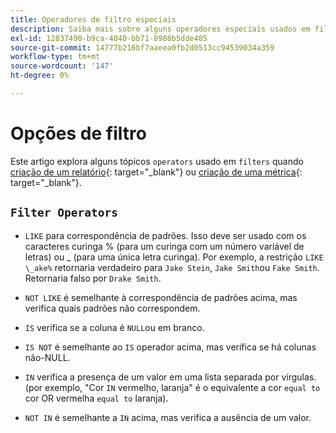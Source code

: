 ```yaml
---
title: Operadores de filtro especiais
description: Saiba mais sobre alguns operadores especiais usados em filtros ao criar um relatório ou uma métrica.
exl-id: 12837490-b9ca-4040-bb71-8988b5dde485
source-git-commit: 14777b216bf7aaeea0fb2d0513cc94539034a359
workflow-type: tm+mt
source-wordcount: '147'
ht-degree: 0%

---
```


# Opções de filtro

Este artigo explora alguns tópicos `operators` usado em `filters` quando [criação de um relatório](../../tutorials/using-visual-report-builder.md){: target=&quot;_blank&quot;} ou [criação de uma métrica](../../data-user/reports/ess-manage-data-metrics.md){: target=&quot;_blank&quot;}.

## `Filter Operators`

* `LIKE` para correspondência de padrões. Isso deve ser usado com os caracteres curinga % (para um curinga com um número variável de letras) ou _ (para uma única letra curinga).  Por exemplo, a restrição `LIKE \_ake%` retornaria verdadeiro para `Jake Stein`, `Jake Smith`ou `Fake Smith`.  Retornaria falso por `Drake Smith`.

* `NOT LIKE` é semelhante à correspondência de padrões acima, mas verifica quais padrões não correspondem.

* `IS` verifica se a coluna é `NULL`ou em branco.

* `IS NOT` é semelhante ao `IS` operador acima, mas verifica se há colunas não-NULL.

* `IN` verifica a presença de um valor em uma lista separada por vírgulas. (por exemplo, &quot;Cor `IN` vermelho, laranja&quot; é o equivalente a cor `equal to` cor OR vermelha `equal to` laranja).

* `NOT IN` é semelhante a `IN` acima, mas verifica a ausência de um valor.
